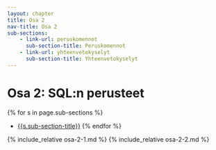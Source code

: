 ```yaml
---
layout: chapter
title: Osa 2
nav-title: Osa 2
sub-sections:
    - link-url: peruskomennot
      sub-section-title: Peruskomennot
    - link-url: yhteenvetokyselyt
      sub-section-title: Yhteenvetokyselyt
---
```

# Osa 2: SQL:n perusteet

{% for s in page.sub-sections %}
* [{{s.sub-section-title}}](#{{s.link-url}})
{% endfor %}

{% include_relative osa-2-1.md %}
{% include_relative osa-2-2.md %}